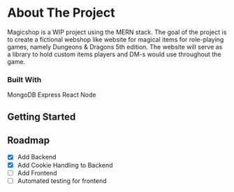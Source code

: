# About The Project

Magicshop is a WIP project using the MERN stack. The goal of the project is to create a fictional webshop like website for magical items for role-playing games, namely Dungeons & Dragons 5th edition.
The website will serve as a library to hold custom items players and DM-s would use throughout the game.


### Built With
MongoDB
Express
React
Node

## Getting Started


## Roadmap
- [x] Add Backend
- [x] Add Cookie Handling to Backend
- [ ] Add Frontend
- [ ] Automated testing for frontend
